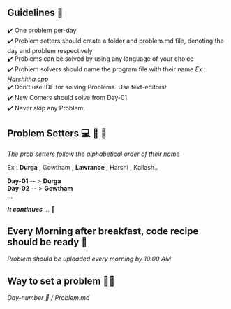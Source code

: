 ## Guidelines 🎌  <br>
:heavy_check_mark: One problem per-day <br>
:heavy_check_mark: Problem setters should create a folder and problem.md file, denoting the day and problem respectively <br>
:heavy_check_mark: Problems can be solved by using any language of your choice <br>
:heavy_check_mark: Problem solvers should name the program file with their name  *Ex : Harshitha.cpp* <br>
:heavy_check_mark: Don't use IDE for solving Problems. Use text-editors! <br>
:heavy_check_mark: New Comers should solve from Day-01.<br>
:heavy_check_mark: Never skip any Problem.

## Problem Setters  💻  👩 👨 

 *The prob setters follow the alphabetical order of their name* <br> 

Ex : **Durga** , Gowtham , **Lawrance** , Harshi , Kailash.. <br> 

**Day-01** -- > **Durga** <br> 
**Day-02** -- > **Gowtham** <br> ...

***It continues***  ...
🙂

## Every Morning after breakfast, code recipe should be ready 🍔 <br> 

*Problem should be uploaded every morning by 10.00 AM*

## Way to set a problem  🥜🥜

 *Day-number 📆 / Problem.md* 
